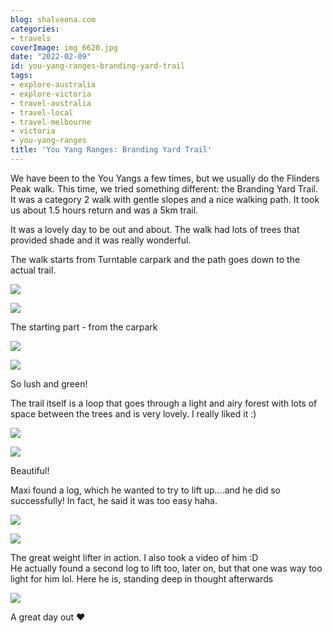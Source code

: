 ```yaml
---
blog: shalveena.com
categories:
- travels
coverImage: img_6620.jpg
date: "2022-02-09"
id: you-yang-ranges-branding-yard-trail
tags:
- explore-australia
- explore-victoria
- travel-australia
- travel-local
- travel-melbourne
- victoria
- you-yang-ranges
title: 'You Yang Ranges: Branding Yard Trail'
---
```


We have been to the You Yangs a few times, but we usually do the Flinders Peak walk. This time, we tried something different: the Branding Yard Trail. It was a category 2 walk with gentle slopes and a nice walking path. It took us about 1.5 hours return and was a 5km trail.

It was a lovely day to be out and about. The walk had lots of trees that provided shade and it was really wonderful.

The walk starts from Turntable carpark and the path goes down to the actual trail.

![](https://shalveena.files.wordpress.com/2022/02/img_6618.jpg?w=750)

![](https://shalveena.files.wordpress.com/2022/02/img_6620.jpg?w=750)

The starting part - from the carpark

![](https://shalveena.files.wordpress.com/2022/02/img_6617.jpg?w=750)

![](https://shalveena.files.wordpress.com/2022/02/img_6623.jpg?w=750)

So lush and green!

The trail itself is a loop that goes through a light and airy forest with lots of space between the trees and is very lovely. I really liked it :)

![](https://shalveena.files.wordpress.com/2022/02/img_6642.jpg?w=768)

![](https://shalveena.files.wordpress.com/2022/02/img_6645.jpg?w=750)

Beautiful!

Maxi found a log, which he wanted to try to lift up....and he did so successfully! In fact, he said it was too easy haha.

![](https://shalveena.files.wordpress.com/2022/02/img_6632.jpg?w=750)

![](https://shalveena.files.wordpress.com/2022/02/img_6638.jpg?w=750)

The great weight lifter in action. I also took a video of him :D  
He actually found a second log to lift too, later on, but that one was way too light for him lol. Here he is, standing deep in thought afterwards

![](https://shalveena.files.wordpress.com/2022/02/img_6629.jpg?w=768)

A great day out ❤️
